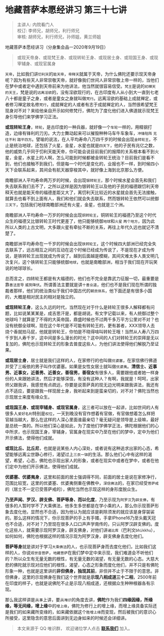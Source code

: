 # 地藏菩萨本愿经讲习 第三十七讲

> 主讲人: 内院看门人 <br />
> 校订: 李师兄，胡师兄，利行师兄 <br />
> 审核: 胡师兄，利行师兄，孙师姐，黄兰师姐 <br />

地藏菩萨本愿经讲习（分身集会品一2020年9月19日）

> 或现天帝身、或现梵王身、或现转轮王身、或现居士身、或现国王身、或现宰辅身、或现官属身

`天帝`，比如我们讲`忉利天`的`能天帝`，`帝释天`就属于天帝，为什么佛陀还要示现天帝身呢？因为有些天人非常崇敬天帝，就好像我们世间人非常崇敬上帝一样的，当他们在梦中或者定中遇到天帝前来为他讲法，他当然就很容易信受。`梵王`是说的`初禅天的天王`，梵是说的`远离淫欲`的，没有淫欲现行的，在古印度有人从小到大一直到七老八十都是童子之身，或者是童女之身就叫做`梵行`。远离淫欲的基础上成就禅定，或者修习禅定故名修`梵行`，成就禅定的人或者有志于成就禅定的人，当然很希望梵王现身对不对？来给他亲自开示如何修梵行，佛陀为了度化他们进入佛道就示现梵王身引导他们来学佛学习正法。

**或现转轮王身**，`转轮`，是古印度的一种兵器，就好像一个`车轮`一样的，用精钢打造，边缘有锋利的刀刃。大力士舞动起来可以摧毁种种马车牛车象车，`冲锋陷阵` `无往不利` `踏平四方`。譬喻的说法，在人平均寿命八万四千岁的时候会出现`金转轮王`，不止是统治地球，还包括了火星，金星，水星也就是`四天下`，他的子民有兆亿之数，他的威势几乎同于忉利天能天帝，你可能会说目前我们的报障的关系根本看不到火星，金星，水星上的人啊，怎么可能到时候都被金转轮王统治？目前我们是看不到，他们也接触不到我们，但是每一个时代是变化的，业报也不一样，到时候四小天下会联系起来，其间会有航天器穿梭其中，就好像上海到北京那么方便。

南瞻部洲人平均寿命两万岁的时候，会出现`银转轮王`，那个时候水星会首先和我们失去联系我们去不了，之所以这样是因为银转轮王以及他的子民的福德跟忉利天帝释天也就是能天帝的福德差距又大了，离忉利天比较近的水星就会首先无法接触，就算去也看不到上面有人，我们和他们就会失去联系，然而银转轮王依然可以统御`三天下`，包括我们地球南瞻部洲还有火星，金星，也就是三个洲。

南瞻部洲人平均寿命一万岁的时候会出现`铜转轮王`，铜转轮王的福德乃至这个时代众生的福德又比银转轮王时代更差了，他只能够统御`地球`和`火星` `两个地方`，因为此所以人类的上古文明，大多跟火星有牵扯不断的关系，再往上年代久远也就记不清楚了。

南瞻部洲平均寿命在一千岁的时候会出现`铁转轮王`，这个时候四大部洲已经完全失去联系了，远古相互之间的互动在这个时候已经成为传说了，不是现在才成为传说，是铁转轮王出现就成为传说了。越到后面越是模糊，其间灾难太多人类文明几次复兴，这个铁转轮王只能够统御`地球`，也就是南瞻部洲，相当于我们现在开玩笑说的地球球长。

总而言之，四转轮王都是有大福德的，他们也不完全是靠武力征服一切，最重要是靠`善法宣导` `威势降伏`。所谓善法主要就是讲`十善业道`，他们也不是我们现在所谓的独裁者那样，他们的统治类似于我们中国古代的`朝贡体系`，他下面还是有很多小国的，大概是相对民主的相对是独立的。

**或现转轮王身**，这么久远的时代，当然现在对于什么是转轮王很多人解释都有问题，比如说某某某是，成吉思汗是，都是胡说。有文字记载以来，有人统御过整个地球吗？就算是了不得的大英帝国，鼎盛时候也不过两千多万平方公里对不对？也没有统御全球啊，现在这个年代是不可能有转轮王的，更有甚者，XXX领导人去烧个香就拍马屁，他就是转轮王，你怕是不晓得啥叫转轮王哦！当然从人寿八万四千岁到人寿千岁，这中间是多么漫长的时光？这中间的人们对转轮王的崇拜是无以复加的，佛陀也示现转轮王的形象去普度这些人，为他们讲法使得他们解脱乃至证果。

**或现居士身**，居士就是我们这样的人，在家修行的也叫做`优婆塞`，在家信佛行佛道并受了三皈依的男子叫作优婆塞。如果是女性女居士就叫做`优婆夷`。**清信士、近事男、近事女，近善男、近善女，善宿男，善宿女**有很多人，需要跟他或者她一样身份的人来跟她讲法，然后才能够深信，有没有这种人？有啊，我就是！呵呵，出家师父跟我讲，我感觉有点疏远，你要是说菩萨真的现无边光明来跟我讲法，我还有点不适应，要是跟我一样现居士身，我听起来到是蛮亲切的，对不对？佛陀当然也示现居士来度有缘众生。

**或现国王身、或现宰辅身、或现官属身**，这三者可以放在一起讲，比如世间的人有很多人`爱好名利`特别是`权位`，一天到晚没有官作想着有官做，有官做想着怎么样把官越当越大，那么在这样的人深心里面谁最亲切？毫无疑问是领导是上级嘛，最好是总统一类的。所以他们深心是如此，为了度他们学佛学正法，佛陀根据他们的心中所求，也示现国王身，宰辅身，官属身在现实中乃至在他们的梦中，定中为他们开示佛法，使得他们成就。

**或现比丘、比丘尼**，也就是说某些人内心深处，或者说有这种追求出家的心态，希望能够远离尘世静心修行，渴望过上`三衣一钵`的生活。那么他们心中有这样的渴望，希望，心态，佛陀也示现出家人的形象，或者在现实中或者在梦中，或者在他们定中为他们开示佛法，使得他们成就。

**优婆塞、优婆夷身**，这里和前面的居士强调得不同，前面的居士是说在家修净行，范围比较宽，这里的优婆塞、优婆夷侧重在佛教中，`深信佛法`的，在家已经受`菩萨戒`的（居士不一定已受菩萨戒的），佛陀当然也示现这样的身形度脱众生。

**乃至声闻、罗汉、辟支佛、菩萨等身、而以化度**，乃至示现为`阿罗汉`为`辟支佛`，有很多的人暂时学不了大乘佛法，他多生多世都是在学小乘的人，那么你示现菩萨形象去度化他，显然也不合适，因为他认为就应该是剃除须发的就应该是身穿袈裟的。那么这样的情况下，你示现菩萨的手上有手镯，手拿IPhone16乃至头戴天冠也不合适，对不对？乃至现在很多人口口声声学南传的，只认阿罗汉辟支佛的。度化这些人，就需要示现阿罗汉身，辟支佛身，对他们讲`诸比库`（巴利文`bhikkhu`），如何如何，佛陀也根据这样的情况示现为阿罗汉身，辟支佛身去度化他们。

**菩萨等身**就是讲对于学习`大乘佛法`的人，也示现菩萨身而去度化他们，比如我们这样的人，你说`观世音菩萨`，`地藏菩萨`在我们梦中定中来示现，我们难道会不听他们的？所以众生有无量无数的根性，有无量无数的渴望，有无量无数的心态。大慈大悲的佛陀就示现对应他们的根性，渴望，心态之形象而度化他们，并不只是有佛陀形象一种，也就是这里讲的**非但佛身，独现其前**，非但并不止于不限于的意思。非但佛身，这里的示现佛身在我们这个世界就是**示现八相成道三十二相**，2500年前在印度的样子，也就是说佛陀不止是示现八相成道，还根据众生种种根器各有示现。

那么我这样讲是从`事`上讲，要从`唯识`的角度去讲，**佛陀**作为我们**四缘因缘，所缘缘，等无间缘，增上缘**中的`增上缘`，佛陀为修行上的增上缘，而增上缘具备实际还是我们的如来藏所变缘的，如来藏依据这个`胜增上缘`而变现，然后被我们的意识心所接受，这里隐含的意思后面讲到无边身如来的时候还会详细讲。

> 本文来源于 QQ 唯识群， 欢迎诸位学人点击 **[联系我们](https://mp.weixin.qq.com/s/lZCfWjmLjgNR165Tx4_bCQ)** 加入。
